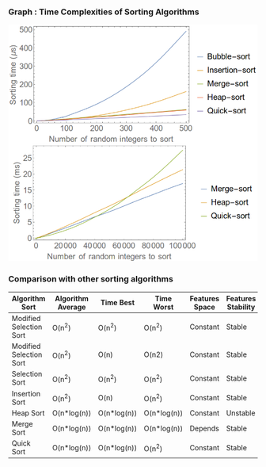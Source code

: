 ### Graph : Time Complexities of Sorting Algorithms
<img src="images/comparison.png"/>

### Comparison with other sorting algorithms
	 	
|Algorithm Sort 	|Algorithm Average 	|Time Best 	|Time Worst 	|Features Space 	|Features Stability|
|-----------------------|-----------------------|---------------|---------------|-----------------------|------------------|
|Modified Selection Sort 	|O(n<sup>2</sup>)|O(n<sup>2</sup>)| 	O(n<sup>2</sup>)|Constant|Stable|
| Modified Selection Sort| O(n<sup>2</sup>)| O(n)| O(n2)|Constant 	 | Stable|
|Selection Sort |O(n<sup>2</sup>) |O(n<sup>2</sup>) |O(n<sup>2</sup>) |Constant 	 | Stable|
|Insertion Sort |O(n<sup>2</sup>) |O(n) |O(n<sup>2</sup>) | Constant 	|Stable |
|Heap Sort |O(n*log(n)) | O(n*log(n))| O(n*log(n))| Constant| Unstable|
| Merge Sort|O(n*log(n)) | O(n*log(n))| O(n*log(n)) 	| Depends|Stable |
| Quick Sort| O(n*log(n))|O(n*log(n)) |O(n<sup>2</sup>) | Constant 	| Stable|
